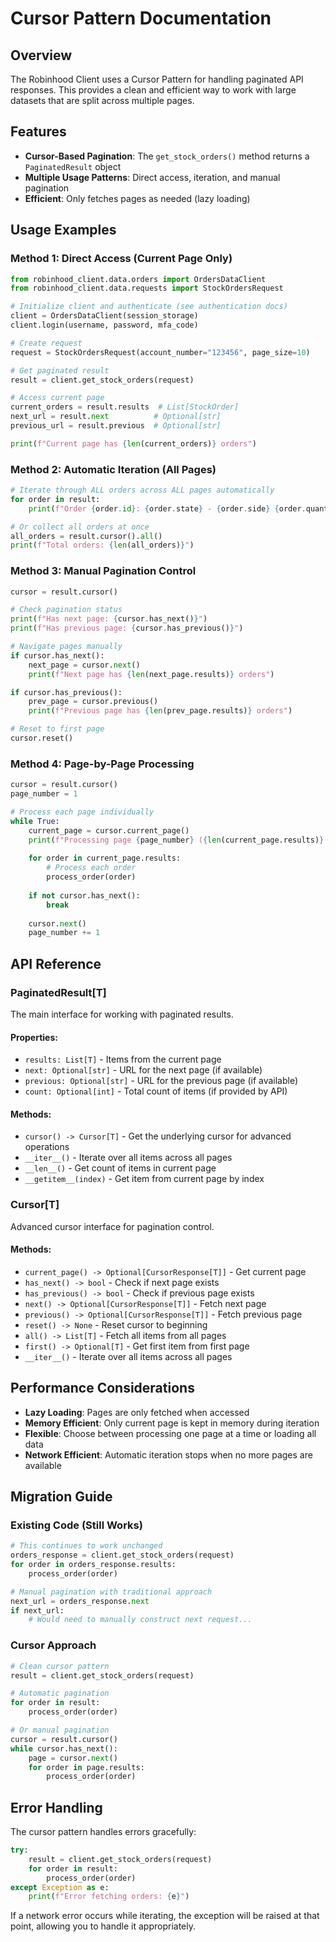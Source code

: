 # Cursor Pattern Documentation

## Overview

The Robinhood Client uses a Cursor Pattern for handling paginated API responses. This provides a clean and efficient way to work with large datasets that are split across multiple pages.

## Features

- **Cursor-Based Pagination**: The `get_stock_orders()` method returns a `PaginatedResult` object
- **Multiple Usage Patterns**: Direct access, iteration, and manual pagination
- **Efficient**: Only fetches pages as needed (lazy loading)

## Usage Examples

### Method 1: Direct Access (Current Page Only)

```python
from robinhood_client.data.orders import OrdersDataClient
from robinhood_client.data.requests import StockOrdersRequest

# Initialize client and authenticate (see authentication docs)
client = OrdersDataClient(session_storage)
client.login(username, password, mfa_code)

# Create request
request = StockOrdersRequest(account_number="123456", page_size=10)

# Get paginated result
result = client.get_stock_orders(request)

# Access current page
current_orders = result.results  # List[StockOrder]
next_url = result.next          # Optional[str] 
previous_url = result.previous  # Optional[str]

print(f"Current page has {len(current_orders)} orders")
```

### Method 2: Automatic Iteration (All Pages)

```python
# Iterate through ALL orders across ALL pages automatically
for order in result:
    print(f"Order {order.id}: {order.state} - {order.side} {order.quantity} shares")

# Or collect all orders at once
all_orders = result.cursor().all()
print(f"Total orders: {len(all_orders)}")
```

### Method 3: Manual Pagination Control

```python
cursor = result.cursor()

# Check pagination status
print(f"Has next page: {cursor.has_next()}")
print(f"Has previous page: {cursor.has_previous()}")

# Navigate pages manually
if cursor.has_next():
    next_page = cursor.next()
    print(f"Next page has {len(next_page.results)} orders")

if cursor.has_previous():
    prev_page = cursor.previous()
    print(f"Previous page has {len(prev_page.results)} orders")

# Reset to first page
cursor.reset()
```

### Method 4: Page-by-Page Processing

```python
cursor = result.cursor()
page_number = 1

# Process each page individually
while True:
    current_page = cursor.current_page()
    print(f"Processing page {page_number} ({len(current_page.results)} orders)")
    
    for order in current_page.results:
        # Process each order
        process_order(order)
    
    if not cursor.has_next():
        break
    
    cursor.next()
    page_number += 1
```

## API Reference

### PaginatedResult[T]

The main interface for working with paginated results.

#### Properties:
- `results: List[T]` - Items from the current page
- `next: Optional[str]` - URL for the next page (if available)
- `previous: Optional[str]` - URL for the previous page (if available)  
- `count: Optional[int]` - Total count of items (if provided by API)

#### Methods:
- `cursor() -> Cursor[T]` - Get the underlying cursor for advanced operations
- `__iter__()` - Iterate over all items across all pages
- `__len__()` - Get count of items in current page
- `__getitem__(index)` - Get item from current page by index

### Cursor[T]

Advanced cursor interface for pagination control.

#### Methods:
- `current_page() -> Optional[CursorResponse[T]]` - Get current page
- `has_next() -> bool` - Check if next page exists
- `has_previous() -> bool` - Check if previous page exists
- `next() -> Optional[CursorResponse[T]]` - Fetch next page
- `previous() -> Optional[CursorResponse[T]]` - Fetch previous page
- `reset() -> None` - Reset cursor to beginning
- `all() -> List[T]` - Fetch all items from all pages
- `first() -> Optional[T]` - Get first item from first page
- `__iter__()` - Iterate over all items across all pages

## Performance Considerations

- **Lazy Loading**: Pages are only fetched when accessed
- **Memory Efficient**: Only current page is kept in memory during iteration
- **Flexible**: Choose between processing one page at a time or loading all data
- **Network Efficient**: Automatic iteration stops when no more pages are available

## Migration Guide

### Existing Code (Still Works)
```python
# This continues to work unchanged
orders_response = client.get_stock_orders(request)
for order in orders_response.results:
    process_order(order)

# Manual pagination with traditional approach
next_url = orders_response.next
if next_url:
    # Would need to manually construct next request...
```

### Cursor Approach
```python
# Clean cursor pattern
result = client.get_stock_orders(request)

# Automatic pagination
for order in result:
    process_order(order)

# Or manual pagination  
cursor = result.cursor()
while cursor.has_next():
    page = cursor.next()
    for order in page.results:
        process_order(order)
```

## Error Handling

The cursor pattern handles errors gracefully:

```python
try:
    result = client.get_stock_orders(request)
    for order in result:
        process_order(order)
except Exception as e:
    print(f"Error fetching orders: {e}")
```

If a network error occurs while iterating, the exception will be raised at that point, allowing you to handle it appropriately.
